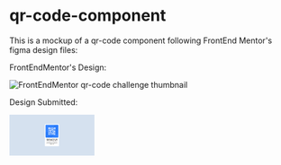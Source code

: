 # qr-code-component 

This is a mockup of a qr-code component following FrontEnd Mentor's figma design files:

FrontEndMentor's Design:

![FrontEndMentor qr-code challenge thumbnail](https://res.cloudinary.com/dz209s6jk/image/upload/f_auto,q_auto,w_700/Challenges/cybxdhr4wewlscvco9dd.jpg)

Design Submitted:

<img src="images/site-preview.png" width=30% height=30%>
